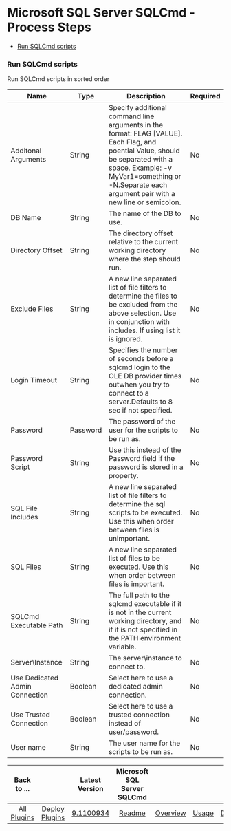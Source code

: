 
# Microsoft SQL Server SQLCmd - Process Steps

* [Run SQLCmd scripts](#run_sqlcmd_scripts)


### Run SQLCmd scripts

Run SQLCmd scripts in sorted order


| Name | Type | Description                                                                                                          | Required |
| ---- | ---- | -------------------------------------------------------------------------------------------------------------------- | -------- |
| Additonal Arguments | String | Specify additional command line arguments in the format: FLAG [VALUE]. Each Flag, and poential Value, should be separated with a space. Example: -v MyVar1=something or -N.Separate each argument pair with a new line or semicolon. | No |
| DB Name | String | The name of the DB to use. | No |
| Directory Offset | String | The directory offset relative to the current working directory where the step should run. | No |
| Exclude Files | String | A new line separated list of file filters to determine the files to be excluded from the above selection. Use in conjunction with includes. If using list it is ignored. | No |
| Login Timeout | String | Specifies the number of seconds before a sqlcmd login to the OLE DB provider times outwhen you try to connect to a server.Defaults to 8 sec if not specified. | No |
| Password | Password | The password of the user for the scripts to be run as. | No |
| Password Script | String | Use this instead of the Password field if the password is stored in a property. | No |
| SQL File Includes | String | A new line separated list of file filters to determine the sql scripts to be executed. Use this when order between files is unimportant. | No |
| SQL Files | String | A new line separated list of files to be executed. Use this when order between files is important. | No |
| SQLCmd Executable Path | String | The full path to the sqlcmd executable if it is not in the current working directory, and if it is not specified in the PATH environment variable. | No |
| Server\Instance | String | The server\instance to connect to. | No |
| Use Dedicated Admin Connection | Boolean | Select here to use a dedicated admin connection. | No |
| Use Trusted Connection | Boolean | Select here to use a trusted connection instead of user/password. | No |
| User name | String | The user name for the scripts to be run as. | No |



|Back to ...||Latest Version|Microsoft SQL Server SQLCmd ||||
| :---: | :---: | :---: | :---: | :---: | :---: | :---: |
|[All Plugins](../../index.md)|[Deploy Plugins](../README.md)|[9.1100934](https://raw.githubusercontent.com/UrbanCode/IBM-UCD-PLUGINS/main/files/SQLCmd/SQLCmd-9.1100934.zip)|[Readme](README.md)|[Overview](overview.md)|[Usage](usage.md)|[Downloads](downloads.md)|
